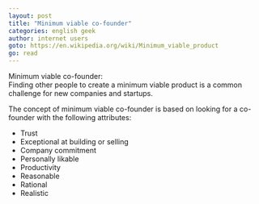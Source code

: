 ```yaml
---
layout: post
title: "Minimum viable co-founder"
categories: english geek
author: internet users
goto: https://en.wikipedia.org/wiki/Minimum_viable_product
go: read
---
```

Minimum viable co-founder:  
Finding other people to create a minimum viable product is a common challenge for new companies and startups.<!-- more -->

The concept of minimum viable co-founder is based on looking for a co-founder with the following attributes:
- Trust
- Exceptional at building or selling
- Company commitment
- Personally likable
- Productivity
- Reasonable
- Rational
- Realistic
